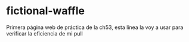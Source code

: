 # fictional-waffle
Primera página web de práctica de la ch53,
esta línea la voy a usar para verificar la eficiencia de mi pull

